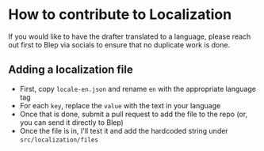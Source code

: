 # How to contribute to Localization

If you would like to have the drafter translated to a language, please reach out first to Blep via socials to ensure that no duplicate work is done.

## Adding a localization file

- First, copy `locale-en.json` and rename `en` with the appropriate language tag
- For each `key`, replace the `value` with the text in your language
- Once that is done, submit a pull request to add the file to the repo (or, you can send it directly to Blep)
- Once the file is in, I'll test it and add the hardcoded string under `src/localization/files`
